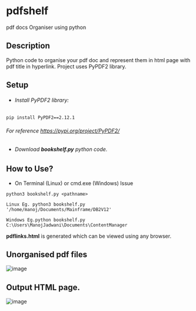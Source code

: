 # pdfshelf
pdf docs Organiser using python

## Description
Python code to organise your pdf doc and represent them in html page with pdf title in hyperlink.
Project uses PyPDF2 library.


## Setup

- ###### Install PyPDF2 library: 
``` 
pip install PyPDF2==2.12.1
```
###### For reference https://pypi.org/project/PyPDF2/

- ###### Download **bookshelf.py** python code.

## How to Use?
- On Terminal (Linux) or cmd.exe (Windows) Issue 
```
python3 bookshelf.py <pathname>
```
```
Linux Eg. python3 bookshelf.py '/home/manoj/Documents/Mainframe/DB2V12'
```
```
Windows Eg.python bookshelf.py C:\Users\ManojJadwani\Documents\ContentManager
```

**pdflinks.html** is generated which can be viewed using any browser.


## Unorganised pdf files

![image](https://user-images.githubusercontent.com/22093620/118864607-c538c200-b8fd-11eb-8e6d-12f27431b716.png)

## Output HTML page.

![image](https://user-images.githubusercontent.com/22093620/118864819-fa451480-b8fd-11eb-9504-548b26bb504f.png)







